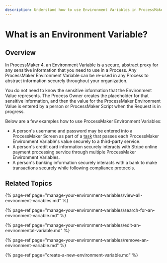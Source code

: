 ```yaml
---
description: Understand how to use Environment Variables in ProcessMaker 4.
---
```


# What is an Environment Variable?

## Overview

In ProcessMaker 4, an Environment Variable is a secure, abstract proxy for any sensitive information that you need to use in a Process. Any ProcessMaker Environment Variable can be re-used in any Process to abstract information securely throughout your organization.

You do not need to know the sensitive information that the Environment Value represents. The Process Owner creates the placeholder for that sensitive information, and then the value for the ProcessMaker Environment Value is entered by a person or ProcessMaker Script when the Request is in progress.

Below are a few examples how to use ProcessMaker Environment Variables:

* A person's username and password may be entered into a ProcessMaker Screen as part of a [task](../../using-processmaker/task-management/what-is-a-task.md) that passes each ProcessMaker Environment Variable's value securely to a third-party service.
* A person's credit card information securely interacts with Stripe online payment processing service through multiple ProcessMaker Environment Variables.
* A person's banking information securely interacts with a bank to make transactions securely while following compliance protocols.

## Related Topics

{% page-ref page="manage-your-environment-variables/view-all-environment-variables.md" %}

{% page-ref page="manage-your-environment-variables/search-for-an-environment-variable.md" %}

{% page-ref page="manage-your-environment-variables/edit-an-environmental-variable.md" %}

{% page-ref page="manage-your-environment-variables/remove-an-environment-variable.md" %}

{% page-ref page="create-a-new-environment-variable.md" %}

